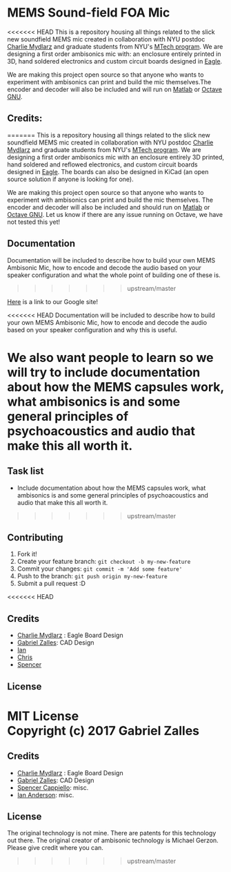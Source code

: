 # MEMS Sound-field FOA Mic

<<<<<<< HEAD
This is a repository housing all things related to the slick new soundfield MEMS mic created in collaboration with NYU postdoc [Charlie Mydlarz](http://cusp.nyu.edu/people/charlie-mydlarz/) and graduate students from NYU's [MTech program](http://steinhardt.nyu.edu/music/technology). We are designing a first order ambisonics mic with: an enclosure entirely printed in 3D, hand soldered electronics and custom circuit boards designed in [Eagle](http://www.autodesk.com/products/eagle/overview).

We are making this project open source so that anyone who wants to experiment with ambisonics can print and build the mic themselves.The encoder and decoder will also be included and will run on [Matlab](https://www.mathworks.com/products/matlab) or [Octave GNU](https://www.gnu.org/software/octave).

## Credits:
=======
This is a repository housing all things related to the slick new soundfield MEMS mic created in collaboration with NYU postdoc [Charlie Mydlarz](http://cusp.nyu.edu/people/charlie-mydlarz/) and graduate students from NYU's [MTech program](http://steinhardt.nyu.edu/music/technology). We are designing a first order ambisonics mic with an enclosure entirely 3D printed, hand soldered and reflowed electronics, and custom circuit boards designed in [Eagle](http://www.autodesk.com/products/eagle/overview). The boards can also be designed in KiCad (an open source solution if anyone is looking for one).

We are making this project open source so that anyone who wants to experiment with ambisonics can print and build the mic themselves. The encoder and decoder will also be included and should run on [Matlab](https://www.mathworks.com/products/matlab) or [Octave GNU](https://www.gnu.org/software/octave). Let us know if there are any issue running on Octave, we have not tested this yet!

## Documentation

Documentation will be included to describe how to build your own MEMS Ambisonic Mic, how to encode and decode the audio based on your speaker configuration and what the whole point of building one of these is.
>>>>>>> upstream/master


[Here](https://sites.google.com/nyu.edu/open-source-vr-mic-nyu/) is a link to our Google site! 

<<<<<<< HEAD
Documentation will be included to describe how to build your own MEMS Ambisonic Mic, how to encode and decode the audio based on your speaker configuration and why this is useful.

We also want people to learn so we will try to include documentation about how the MEMS capsules work, what ambisonics is and some general principles of psychoacoustics and audio that make this all worth it.
=======
## Task list

- Include documentation about how the MEMS capsules work, what ambisonics is and some general principles of psychoacoustics and audio that make this all worth it.
>>>>>>> upstream/master

## Contributing

1. Fork it!
2. Create your feature branch: `git checkout -b my-new-feature`
3. Commit your changes: `git commit -m 'Add some feature'`
4. Push to the branch: `git push origin my-new-feature`
5. Submit a pull request :D

<<<<<<< HEAD
<!-- ## History

We all it all to [Michael Gerzon](http://www.surrounddiscography.com/uhjdisc/ambipubl.htm)
 -->
## Credits

- [Charlie Mydlarz](http://cusp.nyu.edu/people/charlie-mydlarz/) : Eagle Board Design
- [Gabriel Zalles](http://www.gabrielzalles.com): CAD Design
- [Ian]()
- [Chris]()
- [Spencer]()

## License

MIT License      
Copyright (c) 2017 Gabriel Zalles
=======
## Credits

- [Charlie Mydlarz](http://cusp.nyu.edu/people/charlie-mydlarz/) : Eagle Board Design
- [Gabriel Zalles](http://www.gzalles.github.io): CAD Design
- [Spencer Cappiello](www.spencercappiello.com): misc.
- [Ian Anderson](): misc.

## License

The original technology is not mine. There are patents for this technology out there. The original creator of ambisonic technology is Michael Gerzon. Please give credit where you can.
>>>>>>> upstream/master
